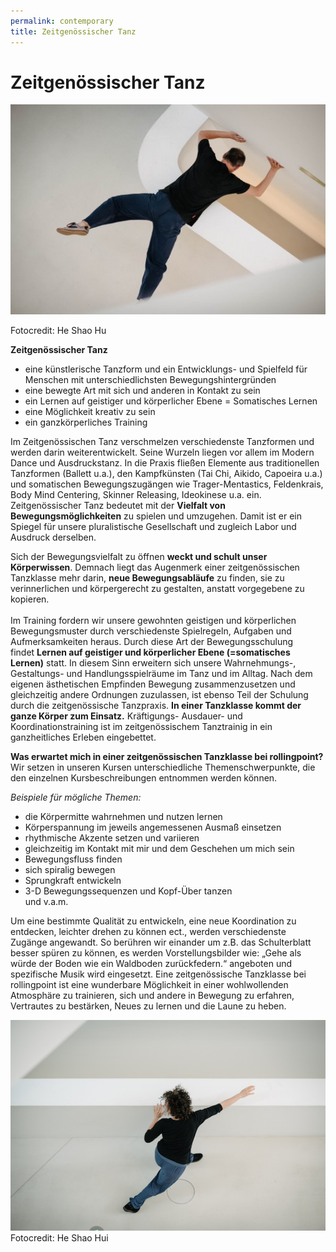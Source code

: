 ```yaml
---
permalink: contemporary
title: Zeitgenössischer Tanz
---
```

# Zeitgenössischer Tanz

![](/assets/uploads/20160609.143820-2.jpg)

Fotocredit: He Shao Hu

**Zeitgenössischer Tanz**

* eine künstlerische Tanzform und ein Entwicklungs- und Spielfeld für Menschen mit unterschiedlichsten Bewegungshintergründen
* eine bewegte Art mit sich und anderen in Kontakt zu sein
* ein Lernen auf geistiger und körperlicher Ebene = Somatisches Lernen
* eine Möglichkeit kreativ zu sein
* ein ganzkörperliches Training

Im Zeitgenössischen Tanz verschmelzen verschiedenste Tanzformen und werden darin weiterentwickelt. Seine Wurzeln liegen vor allem im Modern Dance und Ausdruckstanz. In die Praxis fließen Elemente aus traditionellen Tanzformen (Ballett u.a.), den Kampfkünsten (Tai Chi, Aikido, Capoeira u.a.) und somatischen Bewegungszugängen wie Trager-Mentastics, Feldenkrais, Body Mind Centering, Skinner Releasing, Ideokinese u.a. ein. Zeitgenössischer Tanz bedeutet mit der **Vielfalt von Bewegungsmöglichkeiten** zu spielen und umzugehen. Damit ist er ein Spiegel für unsere pluralistische Gesellschaft und zugleich Labor und Ausdruck derselben.

Sich der Bewegungsvielfalt zu öffnen **weckt und schult unser Körperwissen**. Demnach liegt das Augenmerk einer zeitgenössischen Tanzklasse mehr darin, **neue Bewegungsabläufe** zu finden, sie zu verinnerlichen und körpergerecht zu gestalten, anstatt vorgegebene zu kopieren.\
\
Im Training fordern wir unsere gewohnten geistigen und körperlichen Bewegungsmuster durch verschiedenste Spielregeln, Aufgaben und Aufmerksamkeiten heraus. Durch diese Art der Bewegungsschulung findet **Lernen auf geistiger und körperlicher Ebene (=somatisches Lernen)** statt. In diesem Sinn erweitern sich unsere Wahrnehmungs-, Gestaltungs- und Handlungsspielräume im Tanz und im Alltag. Nach dem eigenen ästhetischen Empfinden Bewegung zusammenzusetzen und gleichzeitig andere Ordnungen zuzulassen, ist ebenso Teil der Schulung durch die zeitgenössische Tanzpraxis. **In einer Tanzklasse kommt der ganze Körper zum Einsatz.** Kräftigungs- Ausdauer- und Koordinationstraining ist im zeitgenössischem Tanztrainig in ein ganzheitliches Erleben eingebettet.

**Was erwartet mich in einer zeitgenössischen Tanzklasse bei rollingpoint?**\
Wir setzen in unseren Kursen unterschiedliche Themenschwerpunkte, die den einzelnen Kursbeschreibungen entnommen werden können.

*Beispiele für mögliche Themen:*

* die Körpermitte wahrnehmen und nutzen lernen
* Körperspannung im jeweils angemessenen Ausmaß einsetzen
* rhythmische Akzente setzen und variieren
* gleichzeitig im Kontakt mit mir und dem Geschehen um mich sein
* Bewegungsfluss finden
* sich spiralig bewegen
* Sprungkraft entwickeln
* 3-D Bewegungssequenzen und Kopf-Über tanzen\
  und v.a.m.

Um eine bestimmte Qualität zu entwickeln, eine neue Koordination zu entdecken, leichter drehen zu können ect., werden verschiedenste Zugänge angewandt. So berühren wir einander um z.B. das Schulterblatt besser spüren zu können, es werden Vorstellungsbilder wie: „Gehe als würde der Boden wie ein Waldboden zurückfedern.“ angeboten und spezifische Musik wird eingesetzt. Eine zeitgenössische Tanzklasse bei rollingpoint ist eine wunderbare Möglichkeit in einer wohlwollenden Atmosphäre zu trainieren, sich und andere in Bewegung zu erfahren, Vertrautes zu bestärken, Neues zu lernen und die Laune zu heben.
&nbsp;

![](/assets/uploads/heshaohui.rollingpoint-wu-fotos.076.jpg)
Fotocredit: He Shao Hui